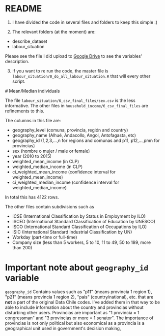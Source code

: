 # README

1. I have divided the code in several files and folders to keep this simple :)

2. The relevant folders (at the moment) are:

* describe_dataset
* labour_situation

Please see the file I did upload to [Google Drive](https://docs.google.com/spreadsheets/d/1s77lG7gZEqLmryIo1BptxR-VxeHtAcDqeu-kOKX2kWQ/edit#gid=0) to see the variables' description.

3. If you want to re run the code, the master file is `labour_situation/0_do_all_labour_situation.R` that will every other script.

# Mean/Median individuals

The file `labour_situation/6_csv_final_files/sex.csv` is the less informative. The other files in `household_income/6_csv_final_files` are refinements to this.

The columns in this file are:

* geography_level (comuna, provincia, región and country)
* geography_name (Alhué, Andacollo, Angol, Antofagasta, etc)
* geography_id (1,2,3,...,n for regions and comunas and  p11, p12,...,pmn for provincias)
* sex (hombre o mujer / male or female)
* year (2010 to 2015)
* weighted_mean_income (in CLP)
* weighted_median_income (in CLP)
* ci_weighted_mean_income (confidence interval for weighted_mean_income)
* ci_weighted_median_income (confidence interval for weighted_median_income)

In total this has 4122 rows.

The other files contain subdivisions such as

* ICSE (International Classification by Status in Employment by ILO)
* ISCED (International Standard Classification of Education by UNESCO)
* ISCO (International Standard Classification of Occupations by ILO)
* ISIC (International Standard Industrial Classification by UN)
* Workday (part-time or full-time)
* Company size (less than 5 workers, 5 to 10, 11 to 49, 50 to 199, more than 200)

# Important note about `geography_id` variable

`geography_id` Contains values such as "p11" (means provincia 1 region 1), "p21" (means provincia 1 region 2), "pais" (country/national), etc. that are **not** a part of the original Data Chile codes. I've added them in that way to be able to include information about the country and provincias without disturbing other users. Provincias are important as "1 provincia = 1 congressman" and "3 provincias or more = 1 senator". The importance of provincias is not only political but also economical as a provincia is a geographical unit used in government's decision making,
